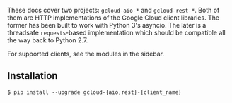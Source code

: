 These docs cover two projects: `gcloud-aio-*` and `gcloud-rest-*`. Both of them are HTTP implementations of the Google Cloud client libraries. The former has been built to work with Python 3's asyncio. The later is a threadsafe `requests`-based implementation which should be compatible all the way back to Python 2.7.

For supported clients, see the modules in the sidebar.

## Installation

```console
$ pip install --upgrade gcloud-{aio,rest}-{client_name}
```
